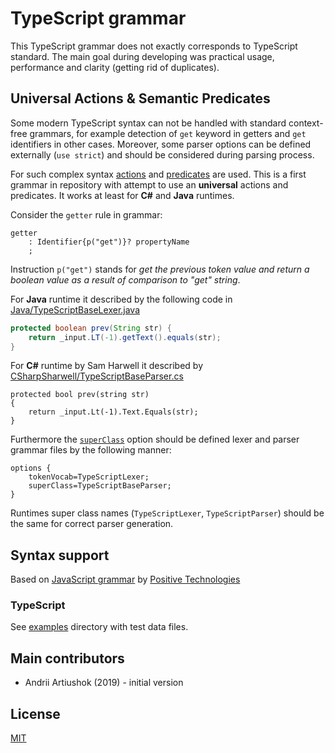 # TypeScript grammar

This TypeScript grammar does not exactly corresponds to TypeScript standard.
The main goal during developing was practical usage, performance and clarity
(getting rid of duplicates).

## Universal Actions & Semantic Predicates

Some modern TypeScript syntax can not be handled with standard context-free
grammars, for example detection of `get` keyword in getters and `get` identifiers
in other cases. Moreover, some parser options can be defined externally (`use strict`)
and should be considered during parsing process.

For such complex syntax [actions](https://github.com/antlr/antlr4/blob/master/doc/actions.md) and
[predicates](https://github.com/antlr/antlr4/blob/master/doc/predicates.md) are
used. This is a first grammar in repository with attempt to use an **universal**
actions and predicates. It works at least for **C#** and **Java** runtimes.

Consider the `getter` rule in grammar:

```ANTLR
getter
    : Identifier{p("get")}? propertyName
    ;
```

Instruction `p("get")` stands for *get the previous token value and return a boolean
value as a result of comparison to "get" string*.

For **Java** runtime it described by the following code in [Java/TypeScriptBaseLexer.java](Java/TypeScriptBaseParser.java)

```Java
protected boolean prev(String str) {
    return _input.LT(-1).getText().equals(str);
}
```

For **C#** runtime by Sam Harwell it described by 
[CSharpSharwell/TypeScriptBaseParser.cs](CSharpSharwell/TypeScriptBaseParser.cs)

```CSharp
protected bool prev(string str)
{
    return _input.Lt(-1).Text.Equals(str);
}
```

Furthermore the [`superClass`](https://github.com/antlr/antlr4/blob/master/doc/options.md)
option should be defined lexer and parser grammar files by the following manner:

```ANTLR
options {
    tokenVocab=TypeScriptLexer;
    superClass=TypeScriptBaseParser;
}
```

Runtimes super class names (`TypeScriptLexer`, `TypeScriptParser`) should be
the same for correct parser generation.

## Syntax support

Based on [JavaScript grammar](https://github.com/loonydev/grammars-v4/tree/master/javascript) by [Positive Technologies](https://github.com/PositiveTechnologies)

### TypeScript

See [examples](examples) directory with test data files.

## Main contributors

* Andrii Artiushok (2019) - initial version


## License

[MIT](https://opensource.org/licenses/MIT)